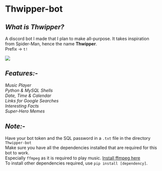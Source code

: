 # Thwipper-bot

_<h2>What is Thwipper?</h2>_
A discord bot I made that I plan to make all-purpose. It takes inspiration from Spider-Man, hence the name <strong>Thwipper</strong>.<br>
Prefix -> `t!`<br>

<img src="https://wallpapercave.com/wp/wp2513595.png"></img>

_<h2>Features:-</h2>_
_Music Player_<br> 
_Python & MySQL Shells_<br> 
_Date, Time & Calendar_ <br>
_Links for Google Searches_<br>
_Interesting Facts_<br>
_Super-Hero Memes_<br>

_<h2>Note:-</h2>_
Have your bot token and the SQL password in a `.txt` file in the directory `Thwipper-bot`<br>
Make sure you have all the dependencies installed that are required for this bot to work.<br>
Especially `ffmpeg` as it is required to play music.
<a href="https://ffmpeg.org/download.html">Install ffmpeg here</a><br>
To install other dependencies required, use `pip install [dependency]`.
